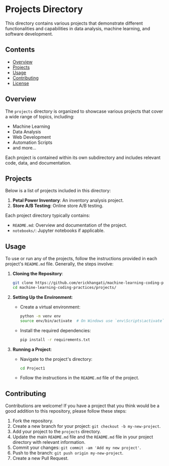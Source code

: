 # Projects Directory

This directory contains various projects that demonstrate different functionalities and capabilities in data analysis, machine learning, and software development.

## Contents

- [Overview](#overview)
- [Projects](#projects)
- [Usage](#usage)
- [Contributing](#contributing)
- [License](#license)

## Overview

The `projects` directory is organized to showcase various projects that cover a wide range of topics, including:

- Machine Learning
- Data Analysis
- Web Development
- Automation Scripts
- and more...

Each project is contained within its own subdirectory and includes relevant code, data, and documentation.

## Projects

Below is a list of projects included in this directory:

1. **Petal Power Inventory**: An inventory analysis project.
2. **Store A/B Testing**: Online store A/B testing.


Each project directory typically contains:

- `README.md`: Overview and documentation of the project.
- `notebooks/`: Jupyter notebooks if applicable.

## Usage

To use or run any of the projects, follow the instructions provided in each project's `README.md` file. Generally, the steps involve:

1. **Cloning the Repository**:
    ```bash
    git clone https://github.com/erickhangati/machine-learning-coding-practices.git
    cd machine-learning-coding-practices/projects/
    ```

2. **Setting Up the Environment**:
    - Create a virtual environment:
        ```bash
        python -m venv env
        source env/bin/activate  # On Windows use `env\Scripts\activate`
        ```
    - Install the required dependencies:
        ```bash
        pip install -r requirements.txt
        ```

3. **Running a Project**:
    - Navigate to the project's directory:
        ```bash
        cd Project1
        ```
    - Follow the instructions in the `README.md` file of the project.

## Contributing

Contributions are welcome! If you have a project that you think would be a good addition to this repository, please follow these steps:

1. Fork the repository.
2. Create a new branch for your project: `git checkout -b my-new-project`.
3. Add your project to the `projects` directory.
4. Update the main `README.md` file and the `README.md` file in your project directory with relevant information.
5. Commit your changes: `git commit -am 'Add my new project'`.
6. Push to the branch: `git push origin my-new-project`.
7. Create a new Pull Request.